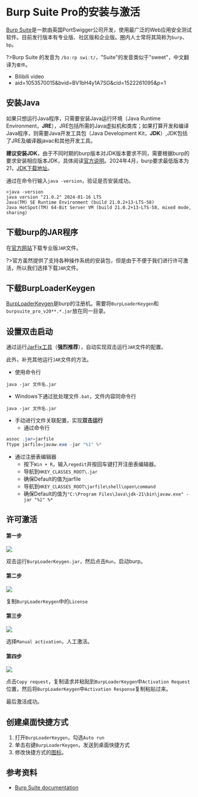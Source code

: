 # Burp Suite Pro的安装与激活

[Burp Suite](https://portswigger.net/burp)是一款由英国PortSwigger公司开发，使用最广泛的Web应用安全测试软件。目前发行版本有专业版、社区版和企业版。圈内人士常将其简称为`burp`、`bp`。

?>Burp Suite 的发音为 `/bɜːrp swiːt/`，"Suite"的发音类似于"sweet"，中文翻译为`套件`。

- Bilibili video
- aid=1053570015&bvid=BV1bH4y1A7SG&cid=1522261095&p=1

## 安装Java

如果只想运行Java程序，只需要安装Java运行环境（Java Runtime Environment，**JRE**），JRE包括所需的Java虚拟机和类库；如果打算开发和编译Java程序，则需要Java开发工具包（Java Development Kit，**JDK**）,JDK包括了JRE及编译器javac和其他开发工具。

**建议安装JDK**，由于不同时期的burp版本对JDK版本要求不同，需要根据burp的要求安装相应版本JDK，具体阅读[官方说明](https://portswigger.net/burp/documentation/desktop/troubleshooting/launch-from-command-line)。2024年4月，burp要求最低版本为21，[JDK下载地址](https://www.oracle.com/cn/java/technologies/downloads/archive/)。

通过在命令行输入`java -version`，验证是否安装成功。

```shell
>java -version
java version "21.0.2" 2024-01-16 LTS
Java(TM) SE Runtime Environment (build 21.0.2+13-LTS-58)
Java HotSpot(TM) 64-Bit Server VM (build 21.0.2+13-LTS-58, mixed mode, sharing)
```

## 下载burp的JAR程序

在[官方网站](https://portswigger.net/burp/releases)下载专业版`JAR`文件。

?>官方虽然提供了支持各种操作系统的安装包，但是由于不便于我们进行许可激活，所以我们选择下载`JAR`文件。

## 下载BurpLoaderKeygen

[BurpLoaderKeygen](https://github.com/h3110w0r1d-y/BurpLoaderKeygen)是burp的注册机。需要将`BurpLoaderKeygen`和`burpsuite_pro_v20**.*.jar`放在同一目录。

## 设置双击启动

通过运行[JarFix工具](https://johann.loefflmann.net/en/software/jarfix/index.html)（**强烈推荐**），自动实现双击运行`JAR`文件的配置。

此外，补充其他运行`JAR`文件的方法。

- 使用命令行

```shell
java -jar 文件名.jar
```

- Windows下通过批处理文件`.bat`，文件内容同命令行

```shell
java -jar 文件名.jar 
```

- 手动进行文件关联配置，实现**双击运行**
  - 通过命令行
  
```powershell
assoc .jar=jarfile
ftype jarfile=javaw.exe -jar "%1" %*
```

  - 通过注册表编辑器
    - 按下`Win + R`，输入`regedit`并按回车键打开注册表编辑器。
    - 导航到`HKEY_CLASSES_ROOT\.jar`
    - 确保Default的值为jarfile
    - 导航到`HKEY_CLASSES_ROOT\jarfile\shell\open\command`
    - 确保Default的值为`"C:\Program Files\Java\jdk-21\bin\javaw.exe" -jar "%1" %*`

## 许可激活

<!-- tabs:start -->

#### **第一步**

![](http://oss.dropsec.xyz/book/BurpLoaderKeygen.png)

双击运行`BurpLoaderKeygen.jar`，然后点击`Run`，启动burp。

#### **第二步**

![](http://oss.dropsec.xyz/book/burp-activation-1.PNG)

复制`BurpLoaderKeygen`中的`License`

#### **第三步**
![](http://oss.dropsec.xyz/book/burp-activation-2.PNG)

选择`Manual activation`，人工激活。

#### **第四步**

![](http://oss.dropsec.xyz/book/burp-activation-3.PNG)

点击`Copy request`，复制请求并粘贴到`BurpLoaderKeygen`中`Activation Request`位置，然后将`BurpLoaderKeygen`中`Activation Response`复制粘贴过来。

最后激活成功。

<!-- tabs:end -->

## 创建桌面快捷方式

1. 打开`BurpLoaderKeygen`，勾选`Auto run`
2. 单击右键`BurpLoaderKeygen`，发送到桌面快捷方式
3. 修改快捷方式的[图标](../../../assets/img/burp-suite-pro.ico)。

## 参考资料
- [Burp Suite documentation](https://portswigger.net/burp/documentation)